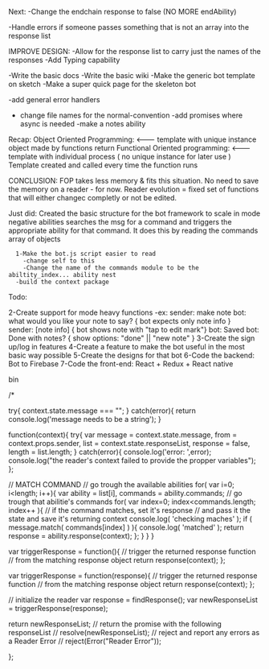 Next:
  -Change the endchain response to false
  (NO MORE endAbility)

  -Handle errors if someone passes something that is not an array into the response list

  IMPROVE DESIGN:
    -Allow for the response list to carry just the names of the responses
    -Add Typing capability

  -Write the basic docs
  -Write the basic wiki
  -Make the generic bot template on sketch
  -Make a super quick page for the skeleton bot

  -add general error handlers
  - change file names for the normal-convention
  -add promises where async is needed
  -make a notes ability





Recap:
Object Oriented Programming:  <--- template with unique instance
object made by functions return
Functional Oriented programming: <--- template with individual process ( no unique instance for later use )
Template created and called every time the function runs

CONCLUSION:
FOP takes less memory & fits this situation. No need to save the memory on a reader - for now.
Reader evolution = fixed set of functions that will either changec completly or not be edited.


Just did:
  Created the basic structure for the bot framework to scale in mode negative abilities
    searches the msg for a command and triggers the appropriate ability for that command.
      It does this by reading the commands array of objects


      1-Make the bot.js script easier to read
        -change self to this
        -Change the name of the commands module to be the abiltity_index... ability nest
      -build the context package

Todo:

  2-Create support for mode heavy functions
    -ex: sender: make note
         bot: what would you like your note to say?
         { bot expects only note info }  
         sender: [note info]
         { bot shows note with "tap to edit mark"}
         bot: Saved
         bot: Done with notes?
         { show options: "done" || "new note" }
  3-Create the sign up/log in features
  4-Create a feature to make the bot useful in the most basic way possible
  5-Create the designs for that bot
  6-Code the backend:
      Bot to Firebase
  7-Code the front-end:
      React + Redux + React native




bin


/*

try{
  context.state.message === "";
} catch(error){ return console.log('message needs to be a string'); }

  function(context){
  try{
    var message = context.state.message,
          from = context.props.sender,
          list = context.state.responseList,
          response = false,
          length = list.length;
  } catch(error){
    console.log('error: ',error);
    console.log("the reader's context failed to provide the propper variables");
  };




  // MATCH COMMAND
  // go trough the available abilities
  for( var i=0; i<length; i++){
    var ability = list[i],
      commands = ability.commands;
    // go trough that abilitie's commands
    for( var index=0; index<commands.length; index++ ){
      // if the command matches, set it's response
      // and pass it the state and save it's returning context
      console.log( 'checking maches' );
      if ( message.match( commands[index] ) ){
          console.log( 'matched' );
          return response = ability.response(context);
      };
    }
  }
}


var triggerResponse = function(){
  // trigger the returned response function
  // from the matching response object
    return response(context);
};



var triggerResponse = function(response){
  // trigger the returned response function
  // from the matching response object
    return response(context);
};

// initialize the reader
var response = findResponse();
var newResponseList = triggerResponse(response);

return newResponseList;
// return the promise with the following responseList
//  resolve(newResponseList);
// reject and report any errors as a Reader Error
//  reject(Error("Reader Error"));


};
